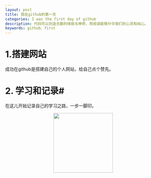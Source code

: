 ```yaml
---
layout: post
title: 我在github的第一天
categories: I was the first day of github
description: 代码可以创造无数的绮丽与神奇，而阅读能够升华我们的心灵和纯心。
keywords: github、first
---
```



# 1.搭建网站 #
  成功在github是搭建自己的个人网站，给自己点个赞先。
# 2. 学习和记录#
  在这儿开始记录自己的学习之路，一步一脚印。
<div align="center"><img width="192px" height="192px" src="https://15311110209.github.io//assets/images/qrcode.jpg"/></div>
